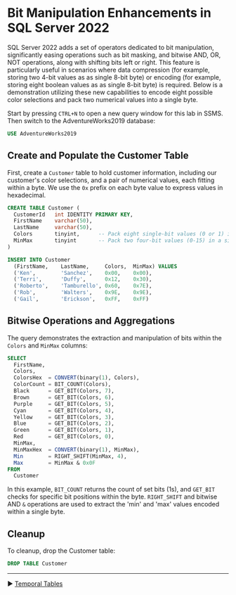 ﻿# Bit Manipulation Enhancements in SQL Server 2022

SQL Server 2022 adds a set of operators dedicated to bit manipulation, significantly easing operations such as bit masking, and bitwise AND, OR, NOT operations, along with shifting bits left or right. This feature is particularly useful in scenarios where data compression (for example, storing two 4-bit values as as single 8-bit byte) or encoding (for example, storing eight boolean values as as single 8-bit byte) is required. Below is a demonstration utilizing these new capabilities to encode eight possible color selections and pack two numerical values into a single byte.

Start by pressing `CTRL+N` to open a new query window for this lab in SSMS. Then switch to the AdventureWorks2019 database:

```sql
USE AdventureWorks2019
```

## Create and Populate the Customer Table

First, create a `Customer` table to hold customer information, including our customer's color selections, and a pair of numerical values, each fitting within a byte. We use the `0x` prefix on each byte value to express values in hexadecimal.

```sql
CREATE TABLE Customer (
  CustomerId   int IDENTITY PRIMARY KEY,
  FirstName    varchar(50),
  LastName     varchar(50),
  Colors       tinyint,      -- Pack eight single-bit values (0 or 1) in a single byte (0-255)
  MinMax       tinyint       -- Pack two four-bit values (0-15) in a single byte (0-255)
)

INSERT INTO Customer
  (FirstName,    LastName,     Colors,  MinMax) VALUES
  ('Ken',        'Sanchez',    0x00,    0x00),
  ('Terri',      'Duffy',      0x12,    0x30),
  ('Roberto',    'Tamburello', 0x60,    0x7E),
  ('Rob',        'Walters',    0x9E,    0x9E),
  ('Gail',       'Erickson',   0xFF,    0xFF)
```

## Bitwise Operations and Aggregations

The query demonstrates the extraction and manipulation of bits within the `Colors` and `MinMax` columns:

```sql
SELECT
  FirstName,
  Colors,
  ColorsHex  = CONVERT(binary(1), Colors),
  ColorCount = BIT_COUNT(Colors),
  Black      = GET_BIT(Colors, 7),
  Brown      = GET_BIT(Colors, 6),
  Purple     = GET_BIT(Colors, 5),
  Cyan       = GET_BIT(Colors, 4),
  Yellow     = GET_BIT(Colors, 3),
  Blue       = GET_BIT(Colors, 2),
  Green      = GET_BIT(Colors, 1),
  Red        = GET_BIT(Colors, 0),
  MinMax,
  MinMaxHex  = CONVERT(binary(1), MinMax),
  Min        = RIGHT_SHIFT(MinMax, 4),
  Max        = MinMax & 0x0F
FROM
  Customer
```

In this example, `BIT_COUNT` returns the count of set bits (1s), and `GET_BIT` checks for specific bit positions within the byte. `RIGHT_SHIFT` and bitwise AND `&` operations are used to extract the 'min' and 'max' values encoded within a single byte.

## Cleanup

To cleanup, drop the Customer table:

```sql
DROP TABLE Customer
```

___

▶ [Temporal Tables](https://github.com/lennilobel/sql2022-workshop-hol-vegas2025/tree/master/HOL/2.%20Temporal%20Tables)